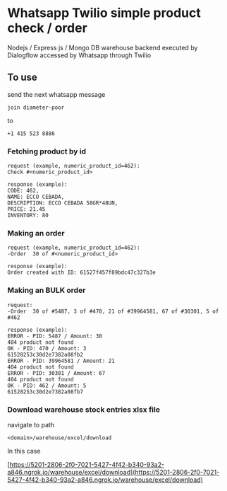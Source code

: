 # Whatsapp Twilio simple product check / order

Nodejs / Express js / Mongo DB warehouse backend executed by Dialogflow accessed by Whatsapp through Twilio

## To use

send the next whatsapp message

```
join diameter-poor
```

to

```
+1 415 523 8886
```

### Fetching product by id

```
request (example, numeric_product_id=462):
Check #<numeric_product_id>

response (example):
CODE: 462,
NAME: ECCO CEBADA,
DESCRIPTION: ECCO CEBADA 58GR*48UN,
PRICE: 21.45
INVENTORY: 80
```

### Making an order

```
request (example, numeric_product_id=462):
-Order  30 of #<numeric_product_id>

response (example):
Order created with ID: 61527f457f89bdc47c327b3e
```

### Making an BULK order

```
request:
-Order  30 of #5487, 3 of #470, 21 of #39964581, 67 of #30301, 5 of #462

response (example):
ERROR - PID: 5487 / Amount: 30
404 product not found
OK - PID: 470 / Amount: 3
61528253c30d2e7382a08fb2
ERROR - PID: 39964581 / Amount: 21
404 product not found
ERROR - PID: 30301 / Amount: 67
404 product not found
OK - PID: 462 / Amount: 5
61528253c30d2e7382a08fb7
```

### Download warehouse stock entries xlsx file

navigate to path

```
<domain>/warehouse/excel/download
```

In this case

[https://5201-2806-2f0-7021-5427-4f42-b340-93a2-a846.ngrok.io/warehouse/excel/download](https://5201-2806-2f0-7021-5427-4f42-b340-93a2-a846.ngrok.io/warehouse/excel/download)
